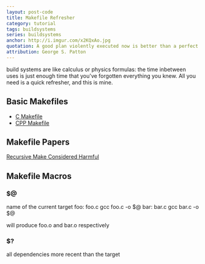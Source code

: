 ```yaml
---
layout: post-code
title: Makefile Refresher
category: tutorial
tags: buildsystems 
series: buildsystems
anchor: http://i.imgur.com/x2KQxAo.jpg 
quotation: A good plan violently executed now is better than a perfect plan executed next week.
attribution: George S. Patton
---
```


build systems are like calculus or physics formulas: the time inbetween uses is just enough time that you've forgotten everything you knew. All you need is a quick refresher, and this is mine.

## Basic Makefiles
-  [C Makefile]()
-  [CPP Makefile]()

## Makefile Papers
[Recursive Make Considered Harmful](http://miller.emu.id.au/pmiller/books/rmch/)

## Makefile Macros

### $@
name of the current target
    foo: foo.c
        gcc foo.c -o $@
    bar: bar.c
        gcc bar.c -o $@

will produce foo.o and bar.o respectively

### $?
all dependencies more recent than the target


